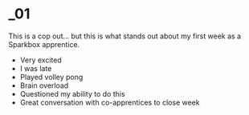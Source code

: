# _01

This is a cop out... but this is what stands out about my first week as a Sparkbox apprentice.

- Very excited
- I was late
- Played volley pong
- Brain overload
- Questioned my ability to do this
- Great conversation with co-apprentices to close week